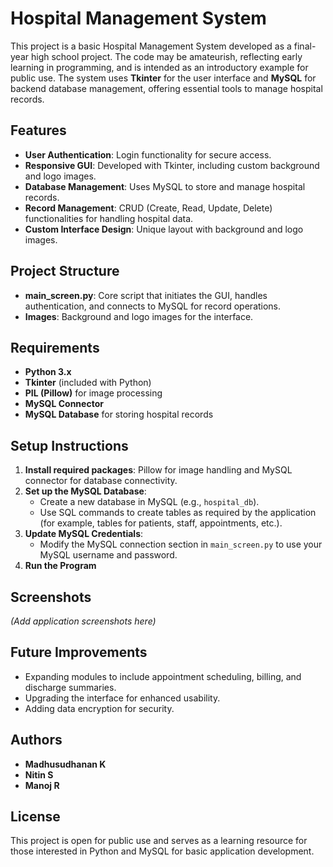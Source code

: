 # Hospital Management System

This project is a basic Hospital Management System developed as a final-year high school project. The code may be amateurish, reflecting early learning in programming, and is intended as an introductory example for public use. The system uses **Tkinter** for the user interface and **MySQL** for backend database management, offering essential tools to manage hospital records.

## Features

- **User Authentication**: Login functionality for secure access.
- **Responsive GUI**: Developed with Tkinter, including custom background and logo images.
- **Database Management**: Uses MySQL to store and manage hospital records.
- **Record Management**: CRUD (Create, Read, Update, Delete) functionalities for handling hospital data.
- **Custom Interface Design**: Unique layout with background and logo images.

## Project Structure

- **main_screen.py**: Core script that initiates the GUI, handles authentication, and connects to MySQL for record operations.
- **Images**: Background and logo images for the interface.

## Requirements

- **Python 3.x**
- **Tkinter** (included with Python)
- **PIL (Pillow)** for image processing
- **MySQL Connector**
- **MySQL Database** for storing hospital records

## Setup Instructions

1. **Install required packages**: Pillow for image handling and MySQL connector for database connectivity.
2. **Set up the MySQL Database**:
   - Create a new database in MySQL (e.g., `hospital_db`).
   - Use SQL commands to create tables as required by the application (for example, tables for patients, staff, appointments, etc.).
3. **Update MySQL Credentials**:
   - Modify the MySQL connection section in `main_screen.py` to use your MySQL username and password.
4. **Run the Program**

## Screenshots

*(Add application screenshots here)*

## Future Improvements

- Expanding modules to include appointment scheduling, billing, and discharge summaries.
- Upgrading the interface for enhanced usability.
- Adding data encryption for security.

## Authors

- **Madhusudhanan K**
- **Nitin S**
- **Manoj R**

## License

This project is open for public use and serves as a learning resource for those interested in Python and MySQL for basic application development.
